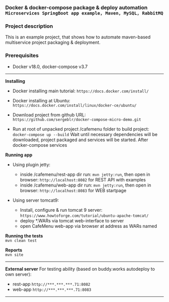 ### Docker & docker-compose package & deploy automation  ```Microservices SpringBoot app example, Maven, MySQL, RabbitMQ ```

### Project description
 This is an example project, that shows how to automate maven-based multiservice project packaging & deployment.

### Prerequisites
- Docker v18.0, docker-compose v3.7

***
**Installing**  
 - Docker installing main tutorial: `https://docs.docker.com/install/`
 - Docker installing at Ubuntu: `https://docs.docker.com/install/linux/docker-ce/ubuntu/`

 - Download project from github
 URL: `https://github.com/sergeblr/docker-compose-micro-demo.git`
 - Run at root of unpacked project /cafemenu folder to build project:
 `docker-compose up --build`
 Wait until necessary dependencies will be downloaded, project packaged and services will be started.
 After docker-compose services 
 
**Running app**
 - Using plugin jetty:
   - inside /cafemenu/rest-app dir run: `mvn jetty:run`, then open in browser: `http://localhost:8082` for REST API with examples
   - inside /cafemenu/web-app dir run: `mvn jetty:run`, then open in browser: `http://localhost:8083` for WEB startpage
 
 - Using server tomcat9:
   - Install, configure & run tomcat 9 server: `https://www.howtoforge.com/tutorial/ubuntu-apache-tomcat/`
   - deploy *.WARs via tomcat web-interface to server
   - open CafeMenu web-app via browser at address as WARs named

**Running the tests**  
 `mvn clean test`

**Reports**  
`mvn site`

---

**External server**
 For testing ability (based on buddy.works autodeploy to own server):
   - rest-app `http://***.***.***.71:8082`
   - web-app `http://***.***.***.71:8083`

***

